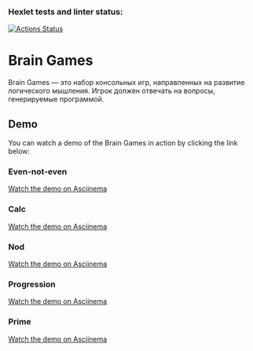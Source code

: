 ### Hexlet tests and linter status:
[![Actions Status](https://github.com/u11107/frontend-project-44/actions/workflows/hexlet-check.yml/badge.svg)](https://github.com/u11107/frontend-project-44/actions)

# Brain Games

Brain Games — это набор консольных игр, направленных на развитие логического мышления. Игрок должен отвечать на вопросы, генерируемые программой.

## Demo

You can watch a demo of the Brain Games in action by clicking the link below:

### Even-not-even
[Watch the demo on Asciinema](https://asciinema.org/a/rvUuU9EgNfhSJ1gMv4eWVzJ5L)

### Calc
[Watch the demo on Asciinema](https://asciinema.org/a/XZcuWmbZK3X6j5Y4XeWu6vXAn)

### Nod
[Watch the demo on Asciinema](https://asciinema.org/a/91YhHX6XYPiDYzypzFka8Oe1r)

### Progression
[Watch the demo on Asciinema](https://asciinema.org/a/tFC5ndnfnBu8NoZxnigeTxVkx)

### Prime
[Watch the demo on Asciinema](https://asciinema.org/a/NqU5I5tpBrfNRQFhKsl2TZ7YE)
